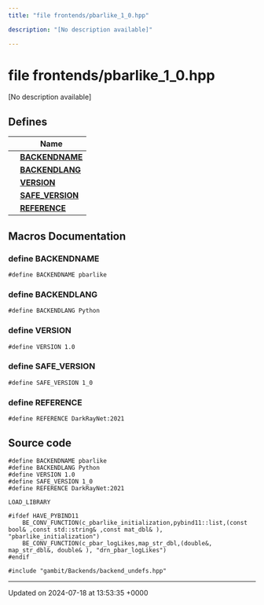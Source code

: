 ```yaml
---
title: "file frontends/pbarlike_1_0.hpp"

description: "[No description available]"

---
```


# file frontends/pbarlike_1_0.hpp

[No description available]

## Defines

|                | Name           |
| -------------- | -------------- |
|  | **[BACKENDNAME](/documentation/code/files/pbarlike__1__0_8hpp/#define-backendname)**  |
|  | **[BACKENDLANG](/documentation/code/files/pbarlike__1__0_8hpp/#define-backendlang)**  |
|  | **[VERSION](/documentation/code/files/pbarlike__1__0_8hpp/#define-version)**  |
|  | **[SAFE_VERSION](/documentation/code/files/pbarlike__1__0_8hpp/#define-safe-version)**  |
|  | **[REFERENCE](/documentation/code/files/pbarlike__1__0_8hpp/#define-reference)**  |




## Macros Documentation

### define BACKENDNAME

```
#define BACKENDNAME pbarlike
```


### define BACKENDLANG

```
#define BACKENDLANG Python
```


### define VERSION

```
#define VERSION 1.0
```


### define SAFE_VERSION

```
#define SAFE_VERSION 1_0
```


### define REFERENCE

```
#define REFERENCE DarkRayNet:2021
```


## Source code

```
#define BACKENDNAME pbarlike
#define BACKENDLANG Python
#define VERSION 1.0
#define SAFE_VERSION 1_0
#define REFERENCE DarkRayNet:2021

LOAD_LIBRARY

#ifdef HAVE_PYBIND11
    BE_CONV_FUNCTION(c_pbarlike_initialization,pybind11::list,(const bool& ,const std::string& ,const mat_dbl& ), "pbarlike_initialization")
    BE_CONV_FUNCTION(c_pbar_logLikes,map_str_dbl,(double&,  map_str_dbl&, double& ), "drn_pbar_logLikes")
#endif

#include "gambit/Backends/backend_undefs.hpp"
```


-------------------------------

Updated on 2024-07-18 at 13:53:35 +0000

